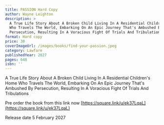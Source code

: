 ```yaml
---
title: PASSION Hard Copy
author: Wayne Leighton
description: >
  A True Life Story About A Broken Child Living In A Residential Children's Home
  Who Travels The World, Embarking On An Epic Journey That's Ambushed By
  Persecution, Resulting In A Voracious Fight Of Trials And Tribulations
format: Hard copy
price: 30
coverImageUrl: /images/books/find-your-passion.jpeg
category: Lawfare
publishedYear: 2027
pages: 648
isbn: ''
---
```


A True Life Story About A Broken Child Living In A Residential Children's Home Who Travels The World, Embarking On An Epic Journey That's Ambushed By Persecution, Resulting In A Voracious Fight Of Trials And Tribulations

Pre order the book from this link now [https://square.link/u/ek37LqaL](https://square.link/u/ek37LqaL)

Release date 5 February 2027
